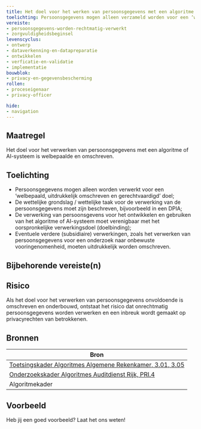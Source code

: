 ```yaml
---
title: Het doel voor het werken van persoonsgegevens met een algoritme of AI-systeem is welbepaald en omschreven.
toelichting: Persoonsgegevens mogen alleen verzameld worden voor een ‘welbepaald, uitdrukkelijk omschreven en gerechtvaardigd’ doel. De verwerking van persoonsgevens door het algoritme is tevens verenigbaar met het oorspronkelijke doel (doelbinding).
vereiste:
- persoonsgegevens-worden-rechtmatig-verwerkt
- zorgvuldigheidsbeginsel  
levenscyclus:
- ontwerp
- dataverkenning-en-datapreparatie
- ontwikkelen
- verficatie-en-validatie
- implementatie
bouwblok:
- privacy-en-gegevensbescherming
rollen:
- proceseigenaar
- privacy-officer

hide:
- navigation
---
```


<!-- tags -->

## Maatregel

Het doel voor het verwerken van persoonsgegevens met een algoritme of AI-systeem is welbepaalde en omschreven.

## Toelichting

- Persoonsgegevens mogen alleen worden verwerkt voor een ‘welbepaald, uitdrukkelijk omschreven en gerechtvaardigd’ doel;
- De  wettelijke grondslag / wettelijke taak voor de verwerking van de persoonsgegevens moet zijn beschreven, bijvoorbeeld in een DPIA;
- De verwerking van persoonsgevens voor het ontwikkelen en gebruiken van het algoritme of AI-systeem moet verenigbaar met het oorspronkelijke verwerkingsdoel (doelbinding);
- Eventuele verdere (subsidiaire) verwerkingen, zoals het verwerken van persoonsgegevens voor een onderzoek naar onbewuste vooringenomenheid, moeten uitdrukkelijk worden omschreven.
  
## Bijbehorende vereiste(n)

<!-- list_vereisten_on_maatregelen_page -->


## Risico
Als het doel voor het verwerken van persoonsgegevens onvoldoende is omschreven en onderbouwd, ontstaat het risico dat onrechtmatig persoonsgegevens worden verwerken en een inbreuk wordt gemaakt op privacyrechten van betrokkenen.


## Bronnen
| Bron                                                                                                                                                                     |
|--------------------------------------------------------------------------------------------------------------------------------------------------------------------------|
| [Toetsingskader Algoritmes Algemene Rekenkamer, 3.01, 3.05](https://www.rekenkamer.nl/onderwerpen/algoritmes/documenten/publicaties/2024/05/15/het-toetsingskader-aan-de-slag) |
| [Onderzoekskader Algoritmes Auditdienst Rijk, PRI.4](https://www.rijksoverheid.nl/documenten/rapporten/2023/07/11/onderzoekskader-algoritmes-adr-2023)                    |
| Algoritmekader | 

## Voorbeeld

Heb jij een goed voorbeeld? Laat het ons weten!
